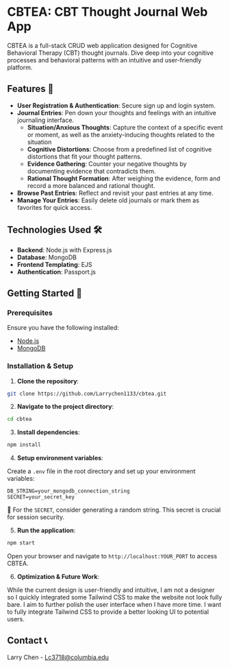 # CBTEA: CBT Thought Journal Web App

CBTEA is a full-stack CRUD web application designed for Cognitive Behavioral Therapy (CBT) thought journals. Dive deep into your cognitive processes and behavioral patterns with an intuitive and user-friendly platform.


## Features 🌟

- **User Registration & Authentication**: Secure sign up and login system.
- **Journal Entries**: Pen down your thoughts and feelings with an intuitive journaling interface.
  - **Situation/Anxious Thoughts**: Capture the context of a specific event or moment, as well as the anxiety-inducing thoughts related to the situation
  - **Cognitive Distortions**: Choose from a predefined list of cognitive distortions that fit your thought patterns.
  - **Evidence Gathering**: Counter your negative thoughts by documenting evidence that contradicts them.
  - **Rational Thought Formation**: After weighing the evidence, form and record a more balanced and rational thought.
- **Browse Past Entries**: Reflect and revisit your past entries at any time.
- **Manage Your Entries**: Easily delete old journals or mark them as favorites for quick access.

## Technologies Used 🛠️

- **Backend**: Node.js with Express.js
- **Database**: MongoDB
- **Frontend Templating**: EJS
- **Authentication**: Passport.js
  
## Getting Started 🚀

### Prerequisites

Ensure you have the following installed:

- [Node.js](https://nodejs.org/)
- [MongoDB](https://www.mongodb.com/try/download/community)

### Installation & Setup

1. **Clone the repository**:
```bash
git clone https://github.com/Larrychen1133/cbtea.git
```

2. **Navigate to the project directory**:
```bash
cd cbtea
```

3. **Install dependencies**:
```bash
npm install
```

4. **Setup environment variables**:

Create a `.env` file in the root directory and set up your environment variables:

```
DB_STRING=your_mongodb_connection_string
SECRET=your_secret_key
```

🔐 For the `SECRET`, consider generating a random string. This secret is crucial for session security.

5. **Run the application**:
```bash
npm start
```

Open your browser and navigate to `http://localhost:YOUR_PORT` to access CBTEA.

6. **Optimization & Future Work**:

While the current design is user-friendly and intuitive, I am not a designer so I quickly integrated some Tailwind CSS to make the website not look fully bare.
I aim to further polish the user interface when I have more time. I want to fully integrate Tailwind CSS to provide a better looking UI to potential users. 



## Contact 📞

Larry Chen - Lc3718@columbia.edu
